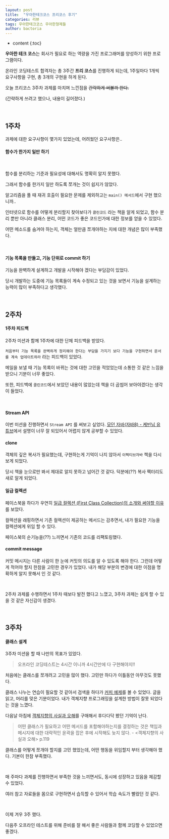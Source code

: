 ```yaml
---
layout: post
title:  "우아한테크코스 프리코스 후기"
categories: 리뷰
tags: 우아한테크코스 우아한형제들
author: bactoria
---
```


* content
{:toc}

**우아한 테크 코스**는 회사가 필요로 하는 역량을 가진 프로그래머를 양성하기 위한 프로그램이다.

온라인 코딩테스트 합격자는 총 3주간 **프리 코스**를 진행하게 되는데, 1주일마다 1개씩 요구사항을 구현, 총 3개의 구현을 하게 된다.

오늘 프리코스 3주차 과제를 마치며 느낀점을 ~~간략하게 써볼까 한다.~~

(간략하게 쓰려고 했으나, 내용이 길어졌다.)

&nbsp;
&nbsp;

## 1주차

과제에 대한 요구사항이 몇가지 있었는데, 어려웠던 요구사항은..

#### 함수가 한가지 일만 하기

&nbsp;

함수를 분리하는 기준과 필요성에 대해서도 명확히 알지 못했다.

그래서 함수를 한가지 일만 하도록 쪼개는 것이 쉽지가 않았다.

알고리즘을 풀 때 재귀 호출이 필요한 문제를 제외하고는 `main() 메서드`에서 구현 했으니까..

인터넷으로 함수를 어떻게 분리할지 찾아보다가 `클린코드` 라는 책을 알게 되었고, 함수 분리 뿐만 아니라 클래스 분리, 어떤 코드가 좋은 코드인가에 대한 정보를 얻을 수 있었다.

어떤 메소드를 숨겨야 하는지, 객체는 얼만큼 쪼개야하는 지에 대한 개념은 많이 부족했다.

&nbsp;

#### 기능 목록을 만들고, 기능 단위로 commit 하기

기능을 완벽하게 설계하고 개발을 시작해야 겠다는 부담감이 있었다.

당시 개발하는 도중에 기능 목록들이 계속 수정되고 있는 것을 보면서 기능을 설계하는 능력이 많이 부족하다고 생각했다.

&nbsp;

## 2주차

#### 1주차 피드백
2주차 미션과 함께 1주차에 대한 단체 피드백을 받았다.

`처음부터 기능 목록을 완벽하게 정리해야 한다는 부담을 가지기 보다 기능을 구현하면서 문서를 계속 업데이트하라` 라는 피드백이 있었다.

메일을 보낼 때 기능 목록이 바뀌는 것에 대한 고민을 적었었는데 소통한 것 같은 느낌을 받으니 기분이 너무 좋았다. 

또한, 피드백에 `클린코드`에서 보았던 내용이 많았는데 책을 더 곱씹어 보아야겠다는 생각이 들었다.

&nbsp;
&nbsp;

#### Stream API
이번 미션을 진행하면서 `Stream API` 를 써보고 싶었다. [모던 자바(자바8) - 케빈님 유튜브](https://www.youtube.com/playlist?list=PLRIMoAKN8c6O8_VHOyBOhzBCeN7ShyJ27)에서 설명이 너무 잘 되있어서 어렵지 않게 공부할 수 있었다.

#### clone
객체의 깊은 복사가 필요했는데, 구현하는게 기억이 나지 않아서 `이펙티브자바` 책을 다시 보게 되었다.

당시 책을 눈으로만 봐서 제대로 알지 못하고 넘어간 것 같다. 덕분에(??) 복사 팩터리도 새로 알게 되었다.

#### 일급 컬렉션
페이스북을 하다가 우연히 [일급 컬렉션 (First Class Collection)의 소개와 써야할 이유](https://jojoldu.tistory.com/412)를 보았다. 

컬렉션을 래핑하면서 기존 컬렉션이 제공하는 메서드는 감추면서, 내가 필요한 기능을 컬렉션에게 위임 할 수 있다.

페이스북의 순기능을(??) 느끼면서 기존의 코드를 리팩토링했다. 

#### commit message
커밋 메시지는 다른 사람이 한 눈에 커밋의 의도를 알 수 있도록 해야 한다. 그런데 어떻게 적어야 할지 한참을 고민한 경우가 있었다. 내가 해당 부분의 변경에 대한 이점을 명확하게 알지 못해서 인 것 같다. 

&nbsp;

2주차 과제를 수행하면서 1주차 때보다 발전 했다고 느꼈고, 3주차 과제는 쉽게 할 수 있을 것 같은 자신감이 생겼다.

&nbsp;
&nbsp;

## 3주차

#### 클래스 설계
3주차 미션을 할 때 나만의 목표가 있었다.

> 오프라인 코딩테스트는 4시간 이니까 4시간만에 다 구현해야지!!

처음에는 클래스를 쪼개려고 고민을 많이 했다. 고민만 하다가 이틀동안 아무것도 못했다.

클래스 나누는 연습이 필요할 것 같아서 검색을 하다가 [커피 예제](http://woowabros.github.io/study/2016/07/07/think_object_oriented.html)를 볼 수 있었다. 글을 읽고, 머리를 맞은 기분이었다. 내가 객체지향 프로그래밍을 설계한 방법이 잘못 되었다는 것을 느꼈다.

다음날 아침에 [객체지향의 사실과 오해](http://www.kyobobook.co.kr/product/detailViewKor.laf?barcode=9788998139766)를 구매해서 후다다닥 봤던 기억이 난다.

> 어떤 클래스가 필요하고 어떤 메서드를 포함해야하는지를 결정하는 것은 
책임과 메시지에 대한 대략적인 윤곽을 잡은 후에 시작해도 늦지 않다. - <객체지향의 사실과 오해> p.119

클래스를 어떻게 쪼개야 할지를 고민 했었는데, 어떤 행동을 위임할지 부터 생각해야 했다. 기본이 한참 부족했다.

&nbsp;
&nbsp;

매 주마다 과제를 진행하면서 부족한 것을 느끼면서도, 동시에 성장하고 있음을 체감할 수 있었다.

여러 참고 자료들을 몸으로 구현하면서 습득할 수 있어서 학습 속도가 빨랐던 것 같다.

&nbsp;

이제 겨우 3주 했다.

다음주 오프라인 테스트를 위해 준비를 잘 해서 좋은 사람들과 함께 코딩할 수 있었으면 좋겠다.